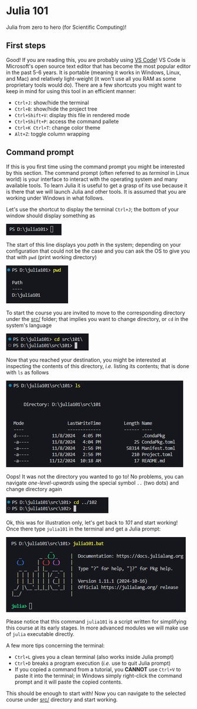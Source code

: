 # Julia 101

Julia from zero to hero (for Scientific Computing)!

## First steps

Good! If you are reading this, you are probably using [VS Code](https://code.visualstudio.com/)! VS Code is Microsoft's open source text editor that has become the most popular editor in the past 5-6 years. It is portable (meaning it works in Windows, Linux, and Mac) and relatively light-weight (it won't use all you RAM as some proprietary tools would do). There are a few shortcuts you might want to keep in mind for using this tool in an efficient manner:

- `Ctrl+J`: show/hide the terminal
- `Ctrl+B`: show/hide the project tree
- `Ctrl+Shift+V`: display this file in rendered mode
- `Ctrl+Shift+P`: access the command pallete
- `Ctrl+K Ctrl+T`: change color theme
- `Alt+Z`: toggle column wrapping

## Command prompt

If this is you first time using the command prompt you might be interested by this section. The command prompt (often referred to as *terminal* in Linux world) is your interface to interact with the operating system and many available tools. To learn Julia it is useful to get a grasp of its use because it is there that we will launch Julia and other tools. It is assumed that you are working under Windows in what follows.

Let's use the shortcut to display the terminal `Ctrl+J`; the bottom of your window should display something as

![First prompt](media/first-prompt.png)

The start of this line displays you *path* in the system; depending on your configuration that could not be the case and you can ask the OS to give you that with `pwd` (print working directory)

![Where am I?](media/where-am-i.png)

To start the course you are invited to move to the corresponding directory under the [src/](src/) folder; that implies you want to change directory, or `cd` in the system's language

![Change directory](media/change-directory.png)

Now that you reached your destination, you might be interested at inspecting the contents of this directory, *i.e.* listing its contents; that is done with `ls` as follows

![Listing contents](media/listing-contents.png)

Oops! It was not the directory you wanted to go to! No problems, you can navigate *one-level-upwards* using the special symbol `..` (two dots) and change directory again

![Moving upwards](media/moving-upwards.png)

Ok, this was for illustration only, let's get back to *101* and start working! Once there type `julia101` in the terminal and get a Julia prompt:

![Launching Julia](media/launching-julia.png)

Please notice that this command `julia101` is a script written for simplifying this course at its early stages. In more advanced modules we will make use of `julia` executable directly.

A few more tips concerning the terminal:

- `Ctrl+L` gives you a clean terminal (also works inside Julia prompt)
- `Ctrl+D` breaks a program execution (*i.e.* use to quit Julia prompt)
- If you copied a command from a tutorial, you **CANNOT** use `Ctrl+V` to paste it into the terminal; in Windows simply right-click the command prompt and it will paste the copied contents.

This should be enough to start with! Now you can navigate to the selected course under [src/](src/) directory and start working.
